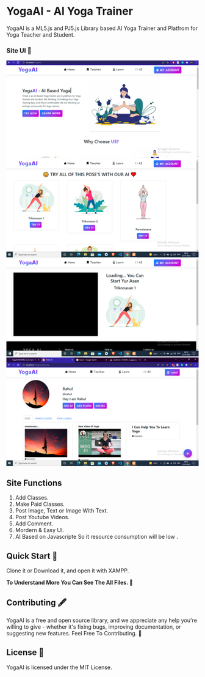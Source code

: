 # YogaAI - AI Yoga Trainer

YogaAI is a ML5.js and PJ5.js Library based AI Yoga Trainer and Platfrom for Yoga Teacher and Student.

### Site UI 🥇
![Home ScreenShot](https://github.com/Rohitbhati22/YogaAI/blob/main/Images/home.png?raw=true)
![AI ScreenShot](https://github.com/Rohitbhati22/YogaAI/blob/main/Images/ai.png?raw=true)
![Trainer ScreenShot](https://github.com/Rohitbhati22/YogaAI/blob/main/Images/traner.png?raw=true)
![Profile ScreenShot](https://github.com/Rohitbhati22/YogaAI/blob/main/Images/profile.png?raw=true)


## Site Functions
1. Add Classes.
2. Make Paid Classes.
3. Post Image, Text or Image With Text.
4. Post Youtube Videos.
5. Add Comment.
6. Mordern & Easy UI.
7. AI Based on Javascripte So it resource consumption will be low .

## Quick Start 📖
Clone it or Download it, and open it with XAMPP.

****To Understand More You Can See The All Files. 📂****

## Contributing 🖋️
YogaAI is a free and open source library, and we appreciate any help you're willing to give - whether it's fixing bugs, improving documentation, or suggesting new features. Feel Free To Contributing. 💙

## License 📌
YogaAI is licensed under the MIT License.
